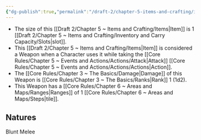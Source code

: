 ```yaml
---
{"dg-publish":true,"permalink":"/draft-2/chapter-5-items-and-crafting/item-property-lists/basic-properties/weapon/"}
---
```


- The size of this [[Draft 2/Chapter 5 ~ Items and Crafting/Items\|Item]] is 1 [[Draft 2/Chapter 5 ~ Items and Crafting/Inventory and Carry Capacity/Slots\|slot]].
- This [[Draft 2/Chapter 5 ~ Items and Crafting/Items\|Item]] is considered a Weapon when a Character uses it while taking the [[Core Rules/Chapter 5 ~ Events and Actions/Actions/Attack\|Attack]] [[Core Rules/Chapter 5 ~ Events and Actions/Actions/Actions\|Action]].
- The [[Core Rules/Chapter 3 ~ The Basics/Damage\|Damage]] of this Weapon is [[Core Rules/Chapter 3 ~ The Basics/Ranks\|Rank]] 1 (1d2).
- This Weapon has a [[Core Rules/Chapter 6 ~ Areas and Maps/Ranges\|Ranges]] of 1 [[Core Rules/Chapter 6 ~ Areas and Maps/Steps\|tile]].

## Natures
Blunt
Melee